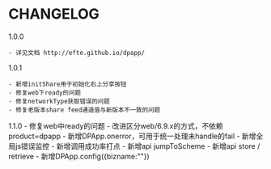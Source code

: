 # CHANGELOG

1.0.0

	- 详见文档 http://efte.github.io/dpapp/

1.0.1

	- 新增initShare用于初始化右上分享按钮
	- 修复web下ready的问题
	- 修复networkType获取错误的问题
	- 修复老版本share feed通道值与新版本不一致的问题

1.1.0
	- 修复web中ready的问题
	- 改进区分web/6.9.x的方式，不依赖product=dpapp
	- 新增DPApp.onerror，可用于统一处理未handle的fail
	- 新增全局js错误监控
	- 新增调用成功率打点
	- 新增api jumpToScheme
	- 新增api store / retrieve
	- 新增DPApp.config({bizname:"<bizname>"})